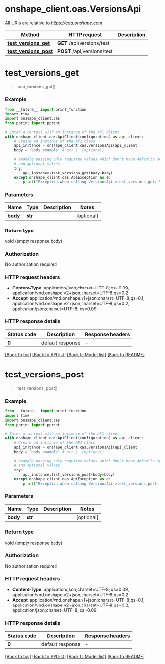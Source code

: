 # onshape_client.oas.VersionsApi

All URIs are relative to *https://cad.onshape.com*

Method | HTTP request | Description
------------- | ------------- | -------------
[**test_versions_get**](VersionsApi.md#test_versions_get) | **GET** /api/versions/test | 
[**test_versions_post**](VersionsApi.md#test_versions_post) | **POST** /api/versions/test | 


# **test_versions_get**
> test_versions_get()



### Example

```python
from __future__ import print_function
import time
import onshape_client.oas
from pprint import pprint

# Enter a context with an instance of the API client
with onshape_client.oas.ApiClient(configuration) as api_client:
    # Create an instance of the API class
    api_instance = onshape_client.oas.VersionsApi(api_client)
    body = 'body_example' # str |  (optional)

    # example passing only required values which don't have defaults set
    # and optional values
    try:
        api_instance.test_versions_get(body=body)
    except onshape_client.oas.ApiException as e:
        print("Exception when calling VersionsApi->test_versions_get: %s\n" % e)
```

### Parameters

Name | Type | Description  | Notes
------------- | ------------- | ------------- | -------------
 **body** | **str**|  | [optional]

### Return type

void (empty response body)

### Authorization

No authorization required

### HTTP request headers

 - **Content-Type**: application/json;charset=UTF-8; qs=0.09, application/vnd.onshape.v2+json;charset=UTF-8;qs=0.2
 - **Accept**: application/vnd.onshape.v1+json;charset=UTF-8;qs=0.1, application/vnd.onshape.v2+json;charset=UTF-8;qs=0.2, application/json;charset=UTF-8; qs=0.09

### HTTP response details
| Status code | Description | Response headers |
|-------------|-------------|------------------|
**0** | default response |  -  |

[[Back to top]](#) [[Back to API list]](../README.md#documentation-for-api-endpoints) [[Back to Model list]](../README.md#documentation-for-models) [[Back to README]](../README.md)

# **test_versions_post**
> test_versions_post()



### Example

```python
from __future__ import print_function
import time
import onshape_client.oas
from pprint import pprint

# Enter a context with an instance of the API client
with onshape_client.oas.ApiClient(configuration) as api_client:
    # Create an instance of the API class
    api_instance = onshape_client.oas.VersionsApi(api_client)
    body = 'body_example' # str |  (optional)

    # example passing only required values which don't have defaults set
    # and optional values
    try:
        api_instance.test_versions_post(body=body)
    except onshape_client.oas.ApiException as e:
        print("Exception when calling VersionsApi->test_versions_post: %s\n" % e)
```

### Parameters

Name | Type | Description  | Notes
------------- | ------------- | ------------- | -------------
 **body** | **str**|  | [optional]

### Return type

void (empty response body)

### Authorization

No authorization required

### HTTP request headers

 - **Content-Type**: application/json;charset=UTF-8; qs=0.09, application/vnd.onshape.v2+json;charset=UTF-8;qs=0.2
 - **Accept**: application/vnd.onshape.v1+json;charset=UTF-8;qs=0.1, application/vnd.onshape.v2+json;charset=UTF-8;qs=0.2, application/json;charset=UTF-8; qs=0.09

### HTTP response details
| Status code | Description | Response headers |
|-------------|-------------|------------------|
**0** | default response |  -  |

[[Back to top]](#) [[Back to API list]](../README.md#documentation-for-api-endpoints) [[Back to Model list]](../README.md#documentation-for-models) [[Back to README]](../README.md)

